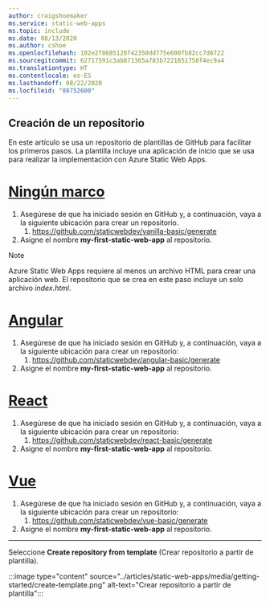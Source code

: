 ```yaml
---
author: craigshoemaker
ms.service: static-web-apps
ms.topic: include
ms.date: 08/13/2020
ms.author: cshoe
ms.openlocfilehash: 102e2f8685128f42350dd775e600fb82cc7d6722
ms.sourcegitcommit: 62717591c3ab871365a783b7221851758f4ec9a4
ms.translationtype: HT
ms.contentlocale: es-ES
ms.lasthandoff: 08/22/2020
ms.locfileid: "88752600"
---
```

## <a name="create-a-repository"></a>Creación de un repositorio

En este artículo se usa un repositorio de plantillas de GitHub para facilitar los primeros pasos. La plantilla incluye una aplicación de inicio que se usa para realizar la implementación con Azure Static Web Apps.

# <a name="no-framework"></a>[Ningún marco](#tab/vanilla-javascript)

1. Asegúrese de que ha iniciado sesión en GitHub y, a continuación, vaya a la siguiente ubicación para crear un repositorio.
    1. https://github.com/staticwebdev/vanilla-basic/generate
1. Asigne el nombre **my-first-static-web-app** al repositorio.

> [!NOTE]
> Azure Static Web Apps requiere al menos un archivo HTML para crear una aplicación web. El repositorio que se crea en este paso incluye un solo archivo _index.html_.

# <a name="angular"></a>[Angular](#tab/angular)

1. Asegúrese de que ha iniciado sesión en GitHub y, a continuación, vaya a la siguiente ubicación para crear un repositorio:
    1. https://github.com/staticwebdev/angular-basic/generate
1. Asigne el nombre **my-first-static-web-app** al repositorio.

# <a name="react"></a>[React](#tab/react)

1. Asegúrese de que ha iniciado sesión en GitHub y, a continuación, vaya a la siguiente ubicación para crear un repositorio:
    1. https://github.com/staticwebdev/react-basic/generate
1. Asigne el nombre **my-first-static-web-app** al repositorio.

# <a name="vue"></a>[Vue](#tab/vue)

1. Asegúrese de que ha iniciado sesión en GitHub y, a continuación, vaya a la siguiente ubicación para crear un repositorio:
    1. https://github.com/staticwebdev/vue-basic/generate
1. Asigne el nombre **my-first-static-web-app** al repositorio.

---

Seleccione **Create repository from template** (Crear repositorio a partir de plantilla).

:::image type="content" source="../articles/static-web-apps/media/getting-started/create-template.png" alt-text="Crear repositorio a partir de plantilla":::
